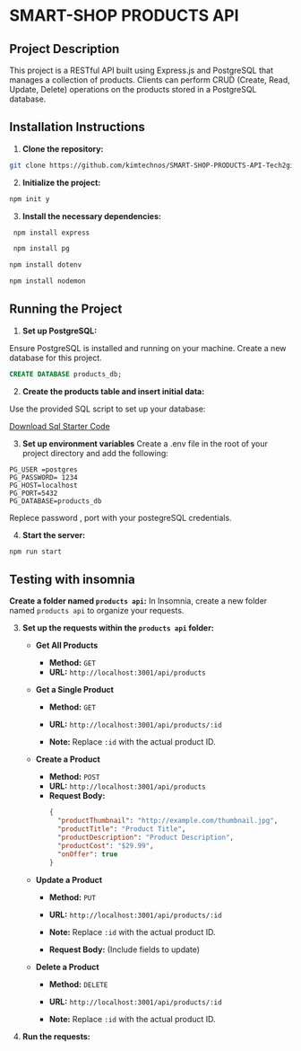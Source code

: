 # SMART-SHOP PRODUCTS API

## Project Description

This project is a RESTful API built using Express.js and PostgreSQL that manages a collection of products. Clients can perform CRUD (Create, Read, Update, Delete) operations on the products stored in a PostgreSQL database.

## Installation Instructions

1. **Clone the repository:**

```bash
git clone https://github.com/kimtechnos/SMART-SHOP-PRODUCTS-API-Tech2give.

```

2. **Initialize the project:**

```bash
npm init y

```

3. **Install the necessary dependencies:**

```bash
 npm install express
```

```bash
 npm install pg

```

```bash
npm install dotenv

npm install nodemon
```

## Running the Project

1. **Set up PostgreSQL:**

Ensure PostgreSQL is installed and running on your machine. Create a new database for this project.

```sql
CREATE DATABASE products_db;
```

2. **Create the products table and insert initial data:**

Use the provided SQL script to set up your database:

[ Download Sql Starter Code](https://drive.google.com/uc?export=download&id=1fhX2Zanflj5XA4-VWMsq_BrkzZKCAyiL)

3. **Set up environment variables**
   Create a .env file in the root of your project directory and add the following:

```
PG_USER =postgres
PG_PASSWORD= 1234
PG_HOST=localhost
PG_PORT=5432
PG_DATABASE=products_db
```

Replece password , port with your postegreSQL credentials.

4. **Start the server:**

```bash
npm run start
```

## Testing with insomnia

**Create a folder named `products api`:**
In Insomnia, create a new folder named `products api` to organize your requests.

3. **Set up the requests within the `products api` folder:**

   - **Get All Products**

     - **Method:** `GET`
     - **URL:** `http://localhost:3001/api/products`

   - **Get a Single Product**

     - **Method:** `GET`
     - **URL:** `http://localhost:3001/api/products/:id`

     - **Note:** Replace `:id` with the actual product ID.

   - **Create a Product**

     - **Method:** `POST`
     - **URL:** `http://localhost:3001/api/products`
     - **Request Body:**
       ```json
       {
         "productThumbnail": "http://example.com/thumbnail.jpg",
         "productTitle": "Product Title",
         "productDescription": "Product Description",
         "productCost": "$29.99",
         "onOffer": true
       }
       ```

   - **Update a Product**

     - **Method:** `PUT`
     - **URL:** `http://localhost:3001/api/products/:id`

     - **Note:** Replace `:id` with the actual product ID.
     - **Request Body:** (Include fields to update)

   - **Delete a Product**

     - **Method:** `DELETE`
     - **URL:** `http://localhost:3001/api/products/:id`

     - **Note:** Replace `:id` with the actual product ID.

4. **Run the requests:**
